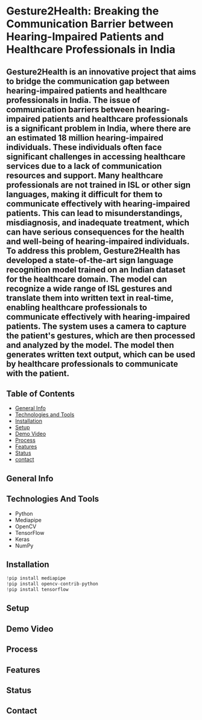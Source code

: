 # **Gesture2Health: Breaking the Communication Barrier between Hearing-Impaired Patients and Healthcare Professionals in India**


## Gesture2Health is an innovative project that aims to bridge the communication gap between hearing-impaired patients and healthcare professionals in India. The issue of communication barriers between hearing-impaired patients and healthcare professionals is a significant problem in India, where there are an estimated 18 million hearing-impaired individuals. These individuals often face significant challenges in accessing healthcare services due to a lack of communication resources and support. Many healthcare professionals are not trained in ISL or other sign languages, making it difficult for them to communicate effectively with hearing-impaired patients. This can lead to misunderstandings, misdiagnosis, and inadequate treatment, which can have serious consequences for the health and well-being of hearing-impaired individuals. To address this problem, Gesture2Health has developed a state-of-the-art sign language recognition model trained on an Indian dataset for the healthcare domain. The model can recognize a wide range of ISL gestures and translate them into written text in real-time, enabling healthcare professionals to communicate effectively with hearing-impaired patients. The system uses a camera to capture the patient's gestures, which are then processed and analyzed by the model. The model then generates written text output, which can be used by healthcare professionals to communicate with the patient.
    
## Table of Contents
* [General Info](#general-info)
* [Technologies and Tools](#technologies-and-Tools)
* [Installation](#installation)
* [Setup](#setup)
* [Demo Video](#demo-video)
* [Process](#process)
* [Features](#features)
* [Status](#status)
* [contact](#contact)

## General Info
## Technologies And Tools
- Python
- Mediapipe
- OpenCV
- TensorFlow
- Keras
- NumPy

## Installation
```python
!pip install mediapipe
!pip install opencv-contrib-python
!pip install tensorflow
```
## Setup
## Demo Video
## Process
## Features
## Status
## Contact
